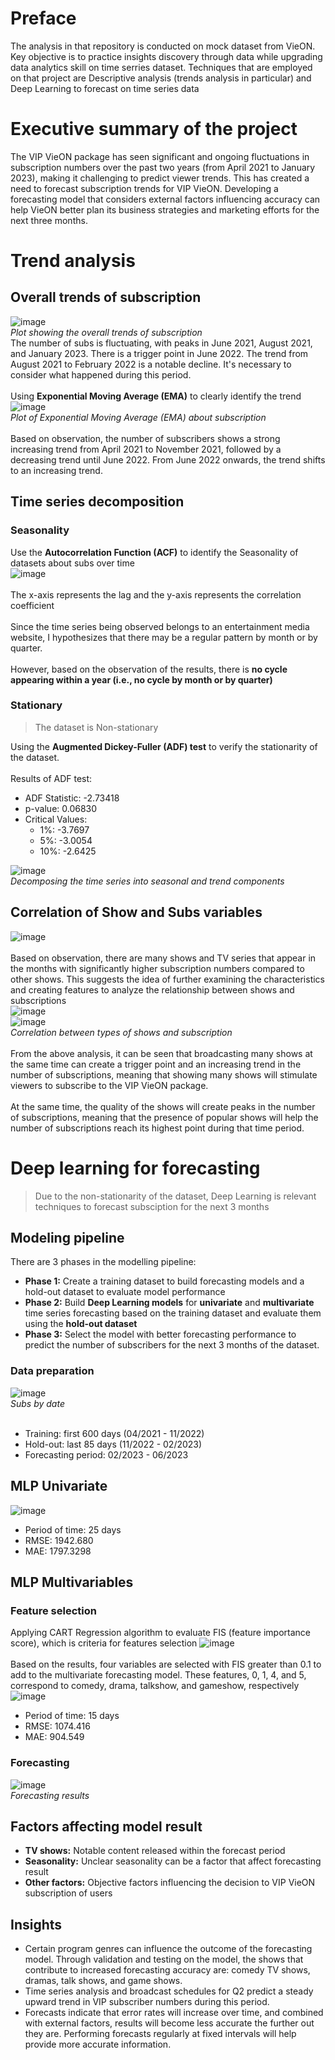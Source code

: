 # Preface
The analysis in that repository is conducted on mock dataset from VieON. Key objective is to practice insights discovery through data while upgrading data analytics skill on time serries dataset. Techniques that are employed on that project are Descriptive analysis (trends analysis in particular) and Deep Learning to forecast on time series data
# Executive summary of the project
The VIP VieON package has seen significant and ongoing fluctuations in subscription numbers over the past two years (from April 2021 to January 2023), making it challenging to predict viewer trends. This has created a need to forecast subscription trends for VIP VieON. Developing a forecasting model that considers external factors influencing accuracy can help VieON better plan its business strategies and marketing efforts for the next three months.
# Trend analysis
## Overall trends of subscription
![image](https://github.com/user-attachments/assets/4721b8eb-798d-480d-a6d4-d7f1505adff7)
<br> _Plot showing the overall trends of subscription_
<br> The number of subs is fluctuating, with peaks in June 2021, August 2021, and January 2023. There is a trigger point in June 2022. The trend from August 2021 to February 2022 is a notable decline. It's necessary to consider what happened during this period.
<br><br> Using **Exponential Moving Average (EMA)** to clearly identify the trend
<br> ![image](https://github.com/user-attachments/assets/5ce582f3-00ac-4fc1-b371-e9f198afb963)
<br> _Plot of Exponential Moving Average (EMA) about subscription_
<br><br> Based on observation, the number of subscribers shows a strong increasing trend from April 2021 to November 2021, followed by a decreasing trend until June 2022. From June 2022 onwards, the trend shifts to an increasing trend.
## Time series decomposition
### Seasonality
Use the **Autocorrelation Function (ACF)** to identify the Seasonality of datasets about subs over time
<br> ![image](https://github.com/user-attachments/assets/6def637f-b5db-497e-a334-e6067814d3f6)
<br><br> The x-axis represents the lag and the y-axis represents the correlation coefficient
<br><br> Since the time series being observed belongs to an entertainment media website, I hypothesizes that there may be a regular pattern by month or by quarter.
<br><br> However, based on the observation of the results, there is **no cycle appearing within a year (i.e., no cycle by month or by quarter)**
### Stationary
> The dataset is Non-stationary

Using the **Augmented Dickey-Fuller (ADF) test** to verify the stationarity of the dataset.
<br><br> Results of ADF test:
- ADF Statistic: -2.73418
- p-value: 0.06830
- Critical Values:
  + 1%: -3.7697
  + 5%: -3.0054
  + 10%: -2.6425

![image](https://github.com/user-attachments/assets/f6ab4472-edca-40dd-9763-2f2112f81000)
<br> _Decomposing the time series into seasonal and trend components_
## Correlation of Show and Subs variables
![image](https://github.com/user-attachments/assets/9699f447-3c85-4163-8b1e-7f9580c89df4)
<br><br> Based on observation, there are many shows and TV series that appear in the months with significantly higher subscription numbers compared to other shows. This suggests the idea of further examining the characteristics and creating features to analyze the relationship between shows and subscriptions
<br> ![image](https://github.com/user-attachments/assets/bd7fcf7c-9b89-4871-a23b-16833cb29a19)
<br> ![image](https://github.com/user-attachments/assets/a7d7b0b7-2442-4858-bb42-d15ed3631ce9)
<br> _Correlation between types of shows and subscription_
<br><br> From the above analysis, it can be seen that broadcasting many shows at the same time can create a trigger point and an increasing trend in the number of subscriptions, meaning that showing many shows will stimulate viewers to subscribe to the VIP VieON package.
<br><br> At the same time, the quality of the shows will create peaks in the number of subscriptions, meaning that the presence of popular shows will help the number of subscriptions reach its highest point during that time period.
# Deep learning for forecasting
> Due to the non-stationarity of the dataset, Deep Learning is relevant techniques to forecast subsciption for the next 3 months
## Modeling pipeline
There are 3 phases in the modelling pipeline:
- **Phase 1:** Create a training dataset to build forecasting models and a hold-out dataset to evaluate model performance
- **Phase 2:** Build **Deep Learning models** for **univariate** and **multivariate** time series forecasting based on the training dataset and evaluate them using the **hold-out dataset**
- **Phase 3:** Select the model with better forecasting performance to predict the number of subscribers for the next 3 months of the dataset.
### Data preparation
![image](https://github.com/user-attachments/assets/e2ac7444-185a-4918-8272-7ae5c9ee8e2d)
<br> _Subs by date_
<br><br>

- Training: first 600 days (04/2021 - 11/2022)
- Hold-out: last 85 days (11/2022 - 02/2023)
- Forecasting period: 02/2023 - 06/2023

## MLP Univariate 
![image](https://github.com/user-attachments/assets/124841d1-11f9-4d84-afb4-079fec35ba1a)
- Period of time: 25 days
- RMSE: 1942.680
- MAE: 1797.3298

## MLP Multivariables
### Feature selection
Applying CART Regression algorithm to evaluate FIS (feature importance score), which is criteria for features selection
![image](https://github.com/user-attachments/assets/70f659e6-a042-4ef1-8ad4-32413bf6d6eb)
<br><br> Based on the results, four variables are selected with FIS greater than 0.1 to add to the multivariate forecasting model. These features, 0, 1, 4, and 5, correspond to comedy, drama, talkshow, and gameshow, respectively
![image](https://github.com/user-attachments/assets/592b02b9-a0d7-4c34-92ff-b6a3a89d7746)
- Period of time: 15 days
- RMSE: 1074.416
- MAE: 904.549
### Forecasting
![image](https://github.com/user-attachments/assets/670a3780-9e5f-4889-9514-dfa5f82ab4cd)
<br> _Forecasting results_
## Factors affecting model result
- **TV shows:** Notable content released within the forecast period
- **Seasonality:** Unclear seasonality can be a factor that affect forecasting result
- **Other factors:** Objective factors influencing the decision to VIP VieON subscription of users
## Insights
- Certain program genres can influence the outcome of the forecasting model. Through validation and testing on the model, the shows that contribute to increased forecasting accuracy are: comedy TV shows, dramas, talk shows, and game shows.
- Time series analysis and broadcast schedules for Q2 predict a steady upward trend in VIP subscriber numbers during this period.
- Forecasts indicate that error rates will increase over time, and combined with external factors, results will become less accurate the further out they are. Performing forecasts regularly at fixed intervals will help provide more accurate information.
